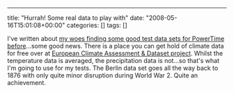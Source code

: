 ---
title: "Hurrah! Some real data to play with"
date: "2008-05-16T15:01:08+00:00"
categories: []
tags: []

I've written about <a href="http://techteapot.com/whither-met-office-openness/">my woes finding some good test data sets for PowerTime before</a>...some good news. There is a place you can get hold of climate data for free over at <a href="http://eca.knmi.nl/">European Climate Assessment &amp; Dataset project</a>. Whilst the temperature data is averaged, the precipitation data is not...so that's what I'm going to use for my tests. The Berlin data set goes all the way back to 1876 with only quite minor disruption during World War 2. Quite an achievement.
